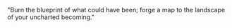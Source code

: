 "Burn the blueprint of what could have been; forge a map to the landscape of your uncharted becoming."

